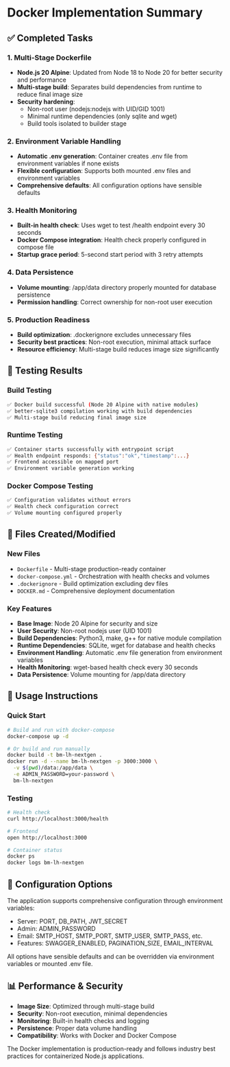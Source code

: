 # Docker Implementation Summary

## ✅ Completed Tasks

### 1. Multi-Stage Dockerfile
- **Node.js 20 Alpine**: Updated from Node 18 to Node 20 for better security and performance
- **Multi-stage build**: Separates build dependencies from runtime to reduce final image size
- **Security hardening**: 
  - Non-root user (nodejs:nodejs with UID/GID 1001)
  - Minimal runtime dependencies (only sqlite and wget)
  - Build tools isolated to builder stage

### 2. Environment Variable Handling
- **Automatic .env generation**: Container creates .env file from environment variables if none exists
- **Flexible configuration**: Supports both mounted .env files and environment variables
- **Comprehensive defaults**: All configuration options have sensible defaults

### 3. Health Monitoring
- **Built-in health check**: Uses wget to test /health endpoint every 30 seconds
- **Docker Compose integration**: Health check properly configured in compose file
- **Startup grace period**: 5-second start period with 3 retry attempts

### 4. Data Persistence
- **Volume mounting**: /app/data directory properly mounted for database persistence
- **Permission handling**: Correct ownership for non-root user execution

### 5. Production Readiness
- **Build optimization**: .dockerignore excludes unnecessary files
- **Security best practices**: Non-root execution, minimal attack surface
- **Resource efficiency**: Multi-stage build reduces image size significantly

## 🧪 Testing Results

### Build Testing
```bash
✅ Docker build successful (Node 20 Alpine with native modules)
✅ better-sqlite3 compilation working with build dependencies
✅ Multi-stage build reducing final image size
```

### Runtime Testing
```bash
✅ Container starts successfully with entrypoint script
✅ Health endpoint responds: {"status":"ok","timestamp":...}
✅ Frontend accessible on mapped port
✅ Environment variable generation working
```

### Docker Compose Testing
```bash
✅ Configuration validates without errors
✅ Health check configuration correct
✅ Volume mounting configured properly
```

## 📁 Files Created/Modified

### New Files
- `Dockerfile` - Multi-stage production-ready container
- `docker-compose.yml` - Orchestration with health checks and volumes
- `.dockerignore` - Build optimization excluding dev files
- `DOCKER.md` - Comprehensive deployment documentation

### Key Features
- **Base Image**: Node 20 Alpine for security and size
- **User Security**: Non-root nodejs user (UID 1001)
- **Build Dependencies**: Python3, make, g++ for native module compilation
- **Runtime Dependencies**: SQLite, wget for database and health checks
- **Environment Handling**: Automatic .env file generation from environment variables
- **Health Monitoring**: wget-based health check every 30 seconds
- **Data Persistence**: Volume mounting for /app/data directory

## 🚀 Usage Instructions

### Quick Start
```bash
# Build and run with docker-compose
docker-compose up -d

# Or build and run manually
docker build -t bm-lh-nextgen .
docker run -d --name bm-lh-nextgen -p 3000:3000 \
  -v $(pwd)/data:/app/data \
  -e ADMIN_PASSWORD=your-password \
  bm-lh-nextgen
```

### Testing
```bash
# Health check
curl http://localhost:3000/health

# Frontend
open http://localhost:3000

# Container status
docker ps
docker logs bm-lh-nextgen
```

## 🔧 Configuration Options

The application supports comprehensive configuration through environment variables:
- Server: PORT, DB_PATH, JWT_SECRET
- Admin: ADMIN_PASSWORD
- Email: SMTP_HOST, SMTP_PORT, SMTP_USER, SMTP_PASS, etc.
- Features: SWAGGER_ENABLED, PAGINATION_SIZE, EMAIL_INTERVAL

All options have sensible defaults and can be overridden via environment variables or mounted .env file.

## 📊 Performance & Security

- **Image Size**: Optimized through multi-stage build
- **Security**: Non-root execution, minimal dependencies
- **Monitoring**: Built-in health checks and logging
- **Persistence**: Proper data volume handling
- **Compatibility**: Works with Docker and Docker Compose

The Docker implementation is production-ready and follows industry best practices for containerized Node.js applications.